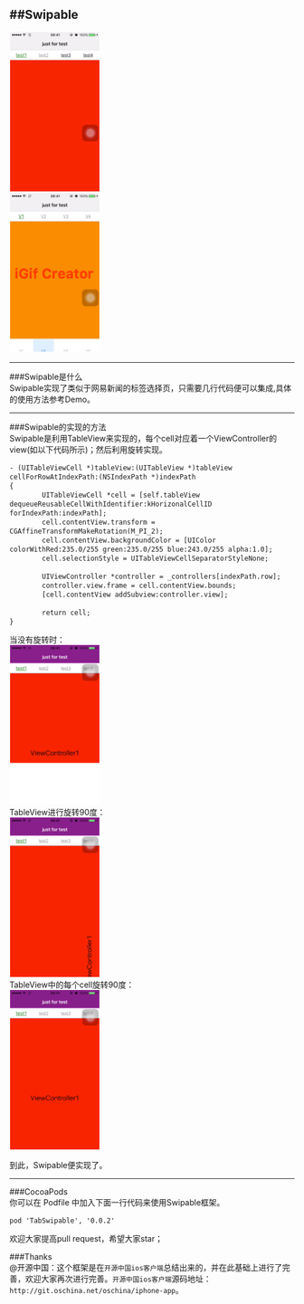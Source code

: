 ##Swipable  
---  

![video](gifs/demo1.gif)  
![video](gifs/demo2.gif)

---
###Swipable是什么  
Swipable实现了类似于网易新闻的标签选择页，只需要几行代码便可以集成,具体的使用方法参考Demo。  

---
###Swipable的实现的方法  
Swipable是利用TableView来实现的，每个cell对应着一个ViewController的view(如以下代码所示)；然后利用旋转实现。

```  
- (UITableViewCell *)tableView:(UITableView *)tableView cellForRowAtIndexPath:(NSIndexPath *)indexPath
{
        UITableViewCell *cell = [self.tableView dequeueReusableCellWithIdentifier:kHorizonalCellID forIndexPath:indexPath];
        cell.contentView.transform = CGAffineTransformMakeRotation(M_PI_2);
        cell.contentView.backgroundColor = [UIColor colorWithRed:235.0/255 green:235.0/255 blue:243.0/255 alpha:1.0];
        cell.selectionStyle = UITableViewCellSeparatorStyleNone;
        
        UIViewController *controller = _controllers[indexPath.row];
        controller.view.frame = cell.contentView.bounds;
        [cell.contentView addSubview:controller.view];
        
        return cell;
}
```

当没有旋转时：    
![video](gifs/111.gif)  
TableView进行旋转90度：  
![video](gifs/222.gif)   
TableView中的每个cell旋转90度：  
![video](gifs/333.gif)     

到此，Swipable便实现了。  

---  

###CocoaPods  
你可以在 Podfile 中加入下面一行代码来使用Swipable框架。
```
pod 'TabSwipable', '0.0.2'  
```

欢迎大家提高pull request，希望大家star；

###Thanks  
@开源中国：这个框架是在`开源中国ios客户端`总结出来的，并在此基础上进行了完善，欢迎大家再次进行完善。`开源中国ios客户端`源码地址：`http://git.oschina.net/oschina/iphone-app`。    


